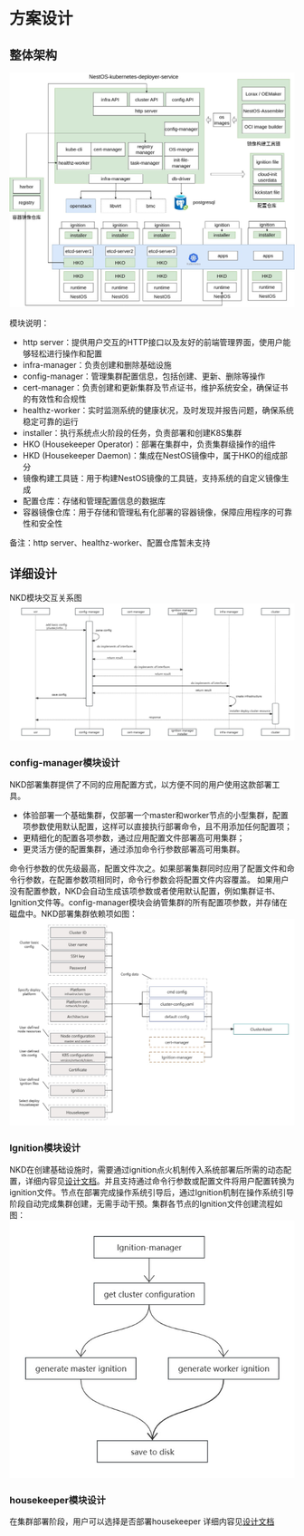 # 方案设计

## 整体架构
![arch](./figures/overall_arch.jpg)

模块说明：
- http server：提供用户交互的HTTP接口以及友好的前端管理界面，使用户能够轻松进行操作和配置
- infra-manager：负责创建和删除基础设施
- config-manager：管理集群配置信息，包括创建、更新、删除等操作
- cert-manager：负责创建和更新集群及节点证书，维护系统安全，确保证书的有效性和合规性
- healthz-worker：实时监测系统的健康状况，及时发现并报告问题，确保系统稳定可靠的运行
- installer：执行系统点火阶段的任务，负责部署和创建K8S集群
- HKO (Housekeeper Operator)：部署在集群中，负责集群级操作的组件
- HKD (Housekeeper Daemon)：集成在NestOS镜像中，属于HKO的组成部分
- 镜像构建工具链：用于构建NestOS镜像的工具链，支持系统的自定义镜像生成
- 配置仓库：存储和管理配置信息的数据库
- 容器镜像仓库：用于存储和管理私有化部署的容器镜像，保障应用程序的可靠性和安全性

备注：http server、healthz-worker、配置仓库暂未支持

## 详细设计
NKD模块交互关系图
![detailed_design](/docs/figures/detailed_design.jpg)

### config-manager模块设计
NKD部署集群提供了不同的应用配置方式，以方便不同的用户使用这款部署工具。
 - 体验部署一个基础集群，仅部署一个master和worker节点的小型集群，配置项参数使用默认配置，这样可以直接执行部署命令，且不用添加任何配置项；
 - 更精细化的配置各项参数，通过应用配置文件部署高可用集群；
 - 更灵活方便的配置集群，通过添加命令行参数部署高可用集群。

命令行参数的优先级最高，配置文件次之。如果部署集群同时应用了配置文件和命令行参数，在配置参数项相同时，命令行参数会将配置文件内容覆盖。
如果用户没有配置参数，NKD会自动生成该项参数或者使用默认配置，例如集群证书、Ignition文件等。config-manager模块会纳管集群的所有配置项参数，并存储在磁盘中。NKD部署集群依赖项如图：
![config_manager_design](/docs/figures/config_manager_design.jpg)

### Ignition模块设计
NKD在创建基础设施时，需要通过ignition点火机制传入系统部署后所需的动态配置，详细内容见[设计文档](/docs/ignition_design.md)。并且支持通过命令行参数或配置文件将用户配置转换为ignition文件。节点在部署完成操作系统引导后，通过Ignition机制在操作系统引导阶段自动完成集群创建，无需手动干预。集群各节点的Ignition文件创建流程如图：
![ignition_design](/docs/figures/ignition_design.jpg)

### housekeeper模块设计
在集群部署阶段，用户可以选择是否部署housekeeper
详细内容见[设计文档](/docs/housekeeper_design.md)

